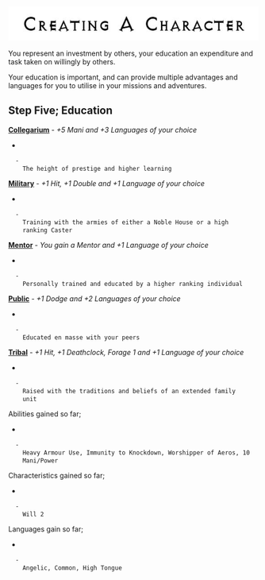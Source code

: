 

<div class="center" style="width: auto; margin-left: auto; margin-right: auto;">

![<File:CharGen.jpg>](CharGen.jpg "File:CharGen.jpg")

</div>

You represent an investment by others, your education an expenditure and
task taken on willingly by others.

Your education is important, and can provide multiple advantages and
languages for you to utilise in your missions and adventures.

## **Step Five; Education**

**[Collegarium](GoldAngelEarthCAC "wikilink")** - *+5 Mani and +3
Languages of your choice*

  -

      -
        The height of prestige and higher learning

**[Military](GoldAngelEarthCAM "wikilink")** - *+1 Hit, +1 Double and +1
Language of your choice*

  -

      -
        Training with the armies of either a Noble House or a high
        ranking Caster

**[Mentor](GoldAngelEarthCAMe "wikilink")** - *You gain a Mentor and +1
Language of your choice*

  -

      -
        Personally trained and educated by a higher ranking individual

**[Public](GoldAngelEarthCAP "wikilink")** - *+1 Dodge and +2 Languages
of your choice*

  -

      -
        Educated en masse with your peers

**[Tribal](GoldAngelEarthCAT "wikilink")** - *+1 Hit, +1 Deathclock,
Forage 1 and +1 Language of your choice*

  -

      -
        Raised with the traditions and beliefs of an extended family
        unit

Abilities gained so far;

  -

      -
        Heavy Armour Use, Immunity to Knockdown, Worshipper of Aeros, 10
        Mani/Power

Characteristics gained so far;

  -

      -
        Will 2

Languages gain so far;

  -

      -
        Angelic, Common, High Tongue